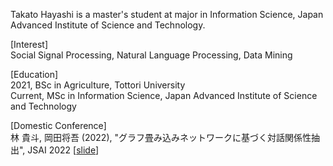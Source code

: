
Takato Hayashi is a master's student at major in Information Science, Japan Advanced Institute of Science and Technology.

[Interest]  
Social Signal Processing, Natural Language Processing, Data Mining

[Education]  
2021, BSc in Agriculture, Tottori University  
Current, MSc in Information Science, Japan Advanced Institute of Science and Technology

[Domestic Conference]  
林 貴斗, 岡田将吾 (2022), "グラフ畳み込みネットワークに基づく対話関係性抽出", JSAI 2022 [[slide](https://speakerdeck.com/takato0884/gurahudie-miip-minetutowakuwoyong-itadui-hua-guan-xi-xing-chou-chu)]
